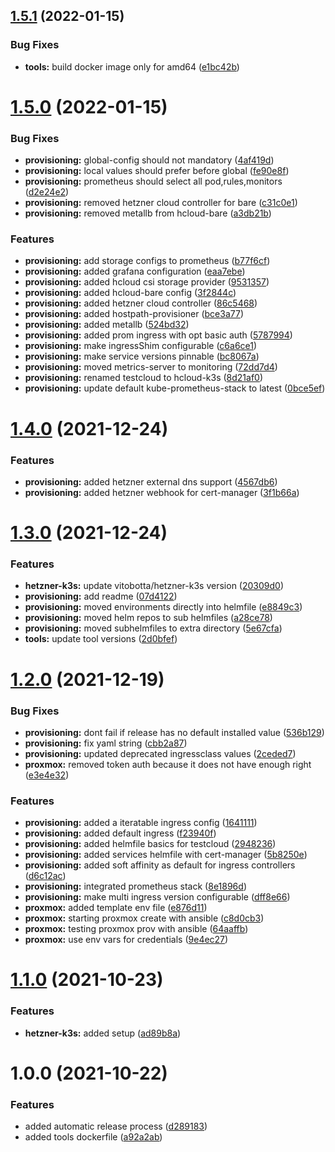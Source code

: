 ## [1.5.1](https://github.com/Mario-F/cloud-toolbox/compare/v1.5.0...v1.5.1) (2022-01-15)


### Bug Fixes

* **tools:** build docker image only for amd64 ([e1bc42b](https://github.com/Mario-F/cloud-toolbox/commit/e1bc42b6bf513e1a816c697ecd865e18c8e5b0e8))

# [1.5.0](https://github.com/Mario-F/cloud-toolbox/compare/v1.4.0...v1.5.0) (2022-01-15)


### Bug Fixes

* **provisioning:** global-config should not mandatory ([4af419d](https://github.com/Mario-F/cloud-toolbox/commit/4af419db9836142c20a048882d5aff9ea1af96b5))
* **provisioning:** local values should prefer before global ([fe90e8f](https://github.com/Mario-F/cloud-toolbox/commit/fe90e8f32a7adbef4dace010ecc3bf9b51183c51))
* **provisioning:** prometheus should select all pod,rules,monitors ([d2e24e2](https://github.com/Mario-F/cloud-toolbox/commit/d2e24e2297e20e47255bb5091dacddd0d3c136e0))
* **provisioning:** removed hetzner cloud controller for bare ([c31c0e1](https://github.com/Mario-F/cloud-toolbox/commit/c31c0e18e0e79af0e8fe14b79906a0afa4b42f02))
* **provisioning:** removed metallb from hcloud-bare ([a3db21b](https://github.com/Mario-F/cloud-toolbox/commit/a3db21bbbe7d5f55a83923b569a05b0ac201635c))


### Features

* **provisioning:** add storage configs to prometheus ([b77f6cf](https://github.com/Mario-F/cloud-toolbox/commit/b77f6cfc0ac9ff04c507109c0530434a56b2bf50))
* **provisioning:** added grafana configuration ([eaa7ebe](https://github.com/Mario-F/cloud-toolbox/commit/eaa7ebe007550930fe9a82834625e90158aebcaa))
* **provisioning:** added hcloud csi storage provider ([9531357](https://github.com/Mario-F/cloud-toolbox/commit/9531357f2d0f5c54fadbea37691d105ab12703e7))
* **provisioning:** added hcloud-bare config ([3f2844c](https://github.com/Mario-F/cloud-toolbox/commit/3f2844c553f7e829837708fdf96199a10198de19))
* **provisioning:** added hetzner cloud controller ([86c5468](https://github.com/Mario-F/cloud-toolbox/commit/86c5468f1a7ebcc216a0bc45cb43b86ae0697863))
* **provisioning:** added hostpath-provisioner ([bce3a77](https://github.com/Mario-F/cloud-toolbox/commit/bce3a77a984784bc2a7b61315a44803e83e061f6))
* **provisioning:** added metallb ([524bd32](https://github.com/Mario-F/cloud-toolbox/commit/524bd325189ffdefb1e8b1db7b8cc0ba55c82324))
* **provisioning:** added prom ingress with opt basic auth ([5787994](https://github.com/Mario-F/cloud-toolbox/commit/57879949f4275952b9a93b767d1196dea9dd7932))
* **provisioning:** make ingressShim configurable ([c6a6ce1](https://github.com/Mario-F/cloud-toolbox/commit/c6a6ce177bf1a13a6d4e912c5d5e21fbbb19b6ff))
* **provisioning:** make service versions pinnable ([bc8067a](https://github.com/Mario-F/cloud-toolbox/commit/bc8067a619a798e8b009eb6be23fe52a637187d4))
* **provisioning:** moved metrics-server to monitoring ([72dd7d4](https://github.com/Mario-F/cloud-toolbox/commit/72dd7d4eedf7be0e77247b5e5d503606a74c2554))
* **provisioning:** renamed testcloud to hcloud-k3s ([8d21af0](https://github.com/Mario-F/cloud-toolbox/commit/8d21af0bf178b4eafd4974a4a74577fffaaa1bb8))
* **provisioning:** update default kube-prometheus-stack to latest ([0bce5ef](https://github.com/Mario-F/cloud-toolbox/commit/0bce5ef096d05e0ddb0a9fbff66054ea834a1699))

# [1.4.0](https://github.com/Mario-F/cloud-toolbox/compare/v1.3.0...v1.4.0) (2021-12-24)


### Features

* **provisioning:** added hetzner external dns support ([4567db6](https://github.com/Mario-F/cloud-toolbox/commit/4567db65d7c156f2ab6f3b631410be06edde2a5b))
* **provisioning:** added hetzner webhook for cert-manager ([3f1b66a](https://github.com/Mario-F/cloud-toolbox/commit/3f1b66aa8fb69c6745d5228bd57918ea2721d2ee))

# [1.3.0](https://github.com/Mario-F/cloud-toolbox/compare/v1.2.0...v1.3.0) (2021-12-24)


### Features

* **hetzner-k3s:** update vitobotta/hetzner-k3s version ([20309d0](https://github.com/Mario-F/cloud-toolbox/commit/20309d08402425a51a62a5ff22099959e5bfcd9e))
* **provisioning:** add readme ([07d4122](https://github.com/Mario-F/cloud-toolbox/commit/07d4122ce0416a81b4a4a6d74d7dcfabfde50e15))
* **provisioning:** moved environments directly into helmfile ([e8849c3](https://github.com/Mario-F/cloud-toolbox/commit/e8849c382679813e7e3a89a020883c29be42bb19))
* **provisioning:** moved helm repos to sub helmfiles ([a28ce78](https://github.com/Mario-F/cloud-toolbox/commit/a28ce7889dc948af0fb273d420d5ac4d4f44fd7f))
* **provisioning:** moved subhelmfiles to extra directory ([5e67cfa](https://github.com/Mario-F/cloud-toolbox/commit/5e67cfa15d1d7c56af59ccfe7e8e0360330e5e4e))
* **tools:** update tool versions ([2d0bfef](https://github.com/Mario-F/cloud-toolbox/commit/2d0bfefd30441af32c16ccca3ec582ed4dfbfccf))

# [1.2.0](https://github.com/Mario-F/cloud-toolbox/compare/v1.1.0...v1.2.0) (2021-12-19)


### Bug Fixes

* **provisioning:** dont fail if release has no default installed value ([536b129](https://github.com/Mario-F/cloud-toolbox/commit/536b1293758619dcb01adfc1c13a6eb318f159d1))
* **provisioning:** fix yaml string ([cbb2a87](https://github.com/Mario-F/cloud-toolbox/commit/cbb2a873a67a492aa484dc0a815fdfb3fb1a556f))
* **provisioning:** updated deprecated ingressclass values ([2ceded7](https://github.com/Mario-F/cloud-toolbox/commit/2ceded776b6a843cb3925693dc9948f73b3361d3))
* **proxmox:** removed token auth because it does not have enough right ([e3e4e32](https://github.com/Mario-F/cloud-toolbox/commit/e3e4e32ec2275390b8a1e2ac16ca906ee52f2015))


### Features

* **provisioning:** added a iteratable ingress config ([1641111](https://github.com/Mario-F/cloud-toolbox/commit/1641111268a854e3d0eab4827f9c829ac94768e8))
* **provisioning:** added default ingress ([f23940f](https://github.com/Mario-F/cloud-toolbox/commit/f23940f9ab7b806ae417d5a09e475d5cbb7a1a05))
* **provisioning:** added helmfile basics for testcloud ([2948236](https://github.com/Mario-F/cloud-toolbox/commit/2948236c8927bf3719b08bff70e78f1b300df8e7))
* **provisioning:** added services helmfile with cert-manager ([5b8250e](https://github.com/Mario-F/cloud-toolbox/commit/5b8250e87b849c5acabff1032eda0abff98ef16f))
* **provisioning:** added soft affinity as default for ingress controllers ([d6c12ac](https://github.com/Mario-F/cloud-toolbox/commit/d6c12ac54a04179f048545ba04b2c4018d6de090))
* **provisioning:** integrated prometheus stack ([8e1896d](https://github.com/Mario-F/cloud-toolbox/commit/8e1896d064980c1ada406fbc69d16b8106d000e4))
* **provisioning:** make multi ingress version configurable ([dff8e66](https://github.com/Mario-F/cloud-toolbox/commit/dff8e668038ce3e7b294e8ec7b79ec6518503c59))
* **proxmox:** added template env file ([e876d11](https://github.com/Mario-F/cloud-toolbox/commit/e876d116477f0f477287444e689cd5f3ac58eb73))
* **proxmox:** starting proxmox create with ansible ([c8d0cb3](https://github.com/Mario-F/cloud-toolbox/commit/c8d0cb395940dac858d719657cdc3abbee139703))
* **proxmox:** testing proxmox prov with ansible ([64aaffb](https://github.com/Mario-F/cloud-toolbox/commit/64aaffb23c69ff4e6b176d44849b2f1256241d12))
* **proxmox:** use env vars for credentials ([9e4ec27](https://github.com/Mario-F/cloud-toolbox/commit/9e4ec27a15d4627aac5357667ad8c1ed419b04b9))

# [1.1.0](https://github.com/Mario-F/cloud-toolbox/compare/v1.0.0...v1.1.0) (2021-10-23)


### Features

* **hetzner-k3s:** added setup ([ad89b8a](https://github.com/Mario-F/cloud-toolbox/commit/ad89b8affc857592df5db588dedf00ebf52e8c70))

# 1.0.0 (2021-10-22)


### Features

* added automatic release process ([d289183](https://github.com/Mario-F/cloud-toolbox/commit/d289183c29b3efcd096b8e71c114a88db32e5657))
* added tools dockerfile ([a92a2ab](https://github.com/Mario-F/cloud-toolbox/commit/a92a2ab61975400105d8b969543c8a7609031308))
